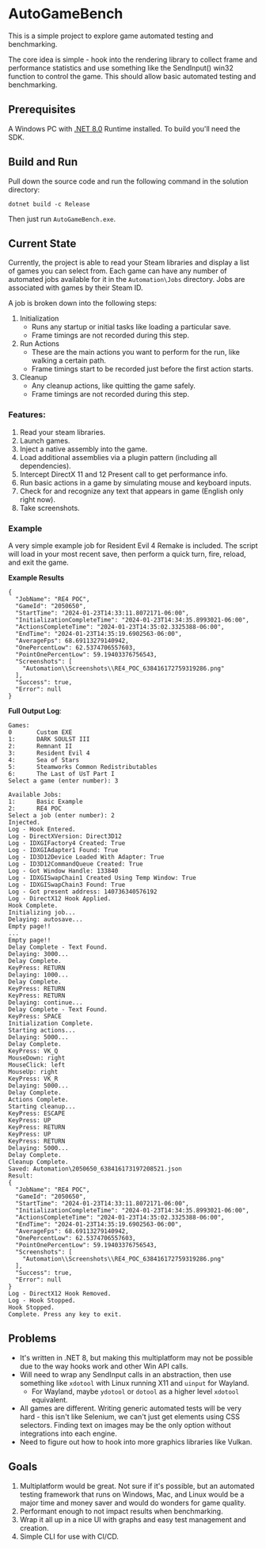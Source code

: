 # AutoGameBench

This is a simple project to explore game automated testing and benchmarking.

The core idea is simple - hook into the rendering library to collect frame and performance statistics and use something like the SendInput() win32 function to control the game. This should allow basic automated testing and benchmarking.


## Prerequisites

A Windows PC with [.NET 8.0](https://dotnet.microsoft.com/en-us/download/dotnet/8.0) Runtime installed. To build you'll need the SDK.


## Build and Run

Pull down the source code and run the following command in the solution directory:

```
dotnet build -c Release
```

Then just run `AutoGameBench.exe`.


## Current State

Currently, the project is able to read your Steam libraries and display a list of games you can select from. Each game can have any number of automated jobs available for it in the `Automation\Jobs` directory. Jobs are associated with games by their Steam ID.

A job is broken down into the following steps:
1. Initialization
    * Runs any startup or initial tasks like loading a particular save.
    * Frame timings are not recorded during this step.
2. Run Actions
    * These are the main actions you want to perform for the run, like walking a certain path.
    * Frame timings start to be recorded just before the first action starts.
3. Cleanup
    * Any cleanup actions, like quitting the game safely.
    * Frame timings are not recorded during this step.


### Features:
1. Read your steam libraries.
2. Launch games.
3. Inject a native assembly into the game.
4. Load additional assemblies via a plugin pattern (including all dependencies).
5. Intercept DirectX 11 and 12 Present call to get performance info.
6. Run basic actions in a game by simulating mouse and keyboard inputs.
7. Check for and recognize any text that appears in game (English only right now).
8. Take screenshots.


### Example

A very simple example job for Resident Evil 4 Remake is included. The script will load in your most recent save, then perform a quick turn, fire, reload, and exit the game.

**Example Results**

```
{
  "JobName": "RE4 POC",
  "GameId": "2050650",
  "StartTime": "2024-01-23T14:33:11.8072171-06:00",
  "InitializationCompleteTime": "2024-01-23T14:34:35.8993021-06:00",
  "ActionsCompleteTime": "2024-01-23T14:35:02.3325388-06:00",
  "EndTime": "2024-01-23T14:35:19.6902563-06:00",
  "AverageFps": 68.69113279140942,
  "OnePercentLow": 62.5374706557603,
  "PointOnePercentLow": 59.19403376756543,
  "Screenshots": [
    "Automation\\Screenshots\\RE4_POC_638416172759319286.png"
  ],
  "Success": true,
  "Error": null
}
```

**Full Output Log**:

```
Games:
0       Custom EXE
1:      DARK SOULST III
2:      Remnant II
3:      Resident Evil 4
4:      Sea of Stars
5:      Steamworks Common Redistributables
6:      The Last of UsT Part I
Select a game (enter number): 3

Available Jobs:
1:      Basic Example
2:      RE4 POC
Select a job (enter number): 2
Injected.
Log - Hook Entered.
Log - DirectXVersion: Direct3D12
Log - IDXGIFactory4 Created: True
Log - IDXGIAdapter1 Found: True
Log - ID3D12Device Loaded With Adapter: True
Log - ID3D12CommandQueue Created: True
Log - Got Window Handle: 133840
Log - IDXGISwapChain1 Created Using Temp Window: True
Log - IDXGISwapChain3 Found: True
Log - Got present address: 140736340576192
Log - DirectX12 Hook Applied.
Hook Complete.
Initializing job...
Delaying: autosave...
Empty page!!
...
Empty page!!
Delay Complete - Text Found.
Delaying: 3000...
Delay Complete.
KeyPress: RETURN
Delaying: 1000...
Delay Complete.
KeyPress: RETURN
KeyPress: RETURN
Delaying: continue...
Delay Complete - Text Found.
KeyPress: SPACE
Initialization Complete.
Starting actions...
Delaying: 5000...
Delay Complete.
KeyPress: VK_Q
MouseDown: right
MouseClick: left
MouseUp: right
KeyPress: VK_R
Delaying: 5000...
Delay Complete.
Actions Complete.
Starting cleanup...
KeyPress: ESCAPE
KeyPress: UP
KeyPress: RETURN
KeyPress: UP
KeyPress: RETURN
Delaying: 5000...
Delay Complete.
Cleanup Complete.
Saved: Automation\2050650_638416173197208521.json
Result:
{
  "JobName": "RE4 POC",
  "GameId": "2050650",
  "StartTime": "2024-01-23T14:33:11.8072171-06:00",
  "InitializationCompleteTime": "2024-01-23T14:34:35.8993021-06:00",
  "ActionsCompleteTime": "2024-01-23T14:35:02.3325388-06:00",
  "EndTime": "2024-01-23T14:35:19.6902563-06:00",
  "AverageFps": 68.69113279140942,
  "OnePercentLow": 62.5374706557603,
  "PointOnePercentLow": 59.19403376756543,
  "Screenshots": [
    "Automation\\Screenshots\\RE4_POC_638416172759319286.png"
  ],
  "Success": true,
  "Error": null
}
Log - DirectX12 Hook Removed.
Log - Hook Stopped.
Hook Stopped.
Complete. Press any key to exit.
```

## Problems
* It's written in .NET 8, but making this multiplatform may not be possible due to the way hooks work and other Win API calls.
* Will need to wrap any SendInput calls in an abstraction, then use something like `xdotool` with Linux running X11 and `uinput` for Wayland.
    * For Wayland, maybe `ydotool` or `dotool` as a higher level `xdotool` equivalent.
* All games are different. Writing generic automated tests will be very hard - this isn't like Selenium, we can't just get elements using CSS selectors. Finding text on images may be the only option without integrations into each engine.
* Need to figure out how to hook into more graphics libraries like Vulkan.


## Goals

1. Multiplatform would be great. Not sure if it's possible, but an automated testing framework that runs on Windows, Mac, and Linux would be a major time and money saver and would do wonders for game quality.
2. Performant enough to not impact results when benchmarking.
3. Wrap it all up in a nice UI with graphs and easy test management and creation.
4. Simple CLI for use with CI/CD.
